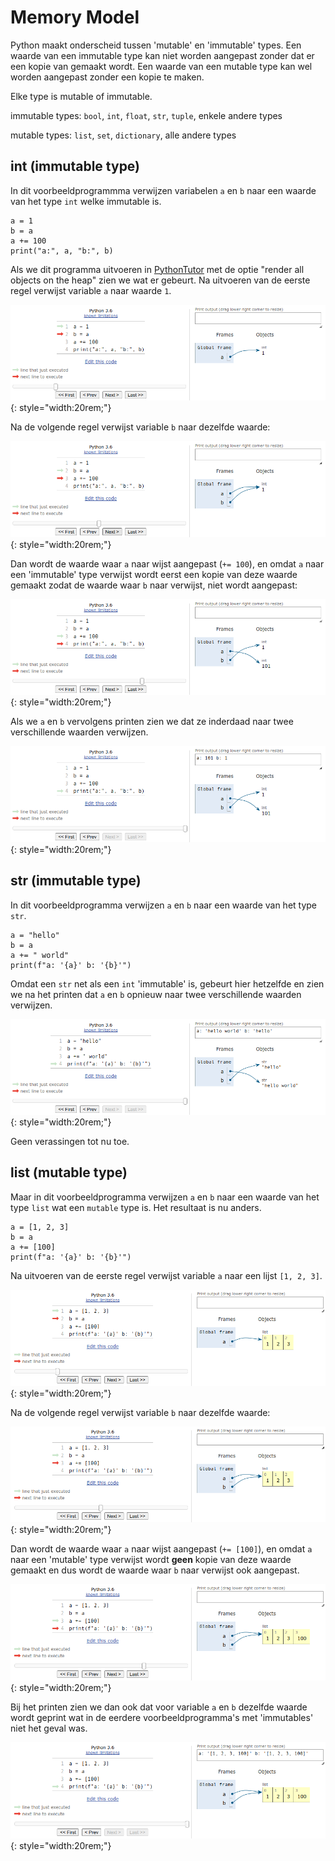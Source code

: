 # Memory Model

Python maakt onderscheid tussen 'mutable' en 'immutable' types. Een
waarde van een immutable type kan niet worden aangepast zonder dat er
een kopie van gemaakt wordt. Een waarde van een mutable type kan wel
worden aangepast zonder een kopie te maken.

Elke type is mutable of immutable. 

immutable types: `bool`, `int`, `float`, `str`, `tuple`, enkele andere types

mutable types: `list`, `set`, `dictionary`, alle andere types


## int (immutable type)

In dit voorbeeldprogrammma verwijzen variabelen `a` en `b` naar een
waarde van het type `int` welke immutable is.

    a = 1
    b = a
    a += 100
    print("a:", a, "b:", b)

Als we dit programma uitvoeren in
[PythonTutor](https://pythontutor.com/) met de optie "render all
objects on the heap" zien we wat er gebeurt. Na uitvoeren van de
eerste regel verwijst variable `a` naar waarde `1`.

![](mm_int2.png){: style="width:20rem;"}

Na de volgende regel verwijst variable `b` naar dezelfde waarde:

![](mm_int3.png){: style="width:20rem;"}

Dan wordt de waarde waar `a` naar wijst aangepast (`+= 100`), en omdat
`a` naar een 'immutable' type verwijst wordt eerst een kopie van deze
waarde gemaakt zodat de waarde waar `b` naar verwijst, niet wordt
aangepast:

![](mm_int4.png){: style="width:20rem;"}

Als we `a` en `b` vervolgens printen zien we dat ze inderdaad naar
twee verschillende waarden verwijzen.

![](mm_int5.png){: style="width:20rem;"}


## str (immutable type)

In dit voorbeeldprogramma verwijzen `a` en `b` naar een waarde van het type `str`. 

    a = "hello"
    b = a
    a += " world"
    print(f"a: '{a}' b: '{b}'")
    
Omdat een `str` net als een `int` 'immutable' is, gebeurt hier
hetzelfde en zien we na het printen dat `a` en `b` opnieuw naar twee
verschillende waarden verwijzen.

![](mm_str5.png){: style="width:20rem;"}

Geen verassingen tot nu toe.

## list (mutable type)

Maar in dit voorbeeldprogramma verwijzen `a` en `b` naar een waarde
van het type `list` wat een `mutable` type is. Het resultaat is nu
anders.

    a = [1, 2, 3]
    b = a
    a += [100]
    print(f"a: '{a}' b: '{b}'")

Na uitvoeren van de eerste regel verwijst variable `a` naar een lijst
`[1, 2, 3]`.

![](mm_list2.png){: style="width:20rem;"}

Na de volgende regel verwijst variable `b` naar dezelfde waarde:

![](mm_list3.png){: style="width:20rem;"}

Dan wordt de waarde waar `a` naar wijst aangepast (`+= [100]`), en
omdat `a` naar een 'mutable' type verwijst wordt **geen** kopie van
deze waarde gemaakt en dus wordt de waarde waar `b` naar verwijst ook
aangepast.

![](mm_list4.png){: style="width:20rem;"}

Bij het printen zien we dan ook dat voor variable `a` en `b` dezelfde
waarde wordt geprint wat in de eerdere voorbeeldprogramma's met
'immutables' niet het geval was.

![](mm_list5.png){: style="width:20rem;"}
